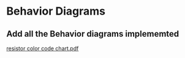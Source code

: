 # Behavior Diagrams

## Add all the Behavior diagrams implememted
[resistor color code chart.pdf](https://github.com/Jyothi959/Stepin_Resistance-colorcode-calculator/files/7121659/resistor.color.code.chart.pdf)



